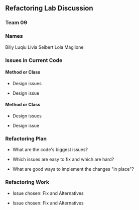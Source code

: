 ## Refactoring Lab Discussion
### Team 09
### Names
Billy Luqiu
Livia Seibert
Lola Maglione

### Issues in Current Code


#### Method or Class
* Design issues

* Design issue

#### Method or Class
* Design issues

* Design issue


### Refactoring Plan

* What are the code's biggest issues?

* Which issues are easy to fix and which are hard?

* What are good ways to implement the changes "in place"?


### Refactoring Work

* Issue chosen: Fix and Alternatives


* Issue chosen: Fix and Alternatives